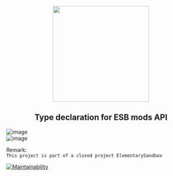 <!-- Logo -->
<p align="center">
  <a href="#">
    <img height="256" width="256" src="https://user-images.githubusercontent.com/13326808/67152158-c052fd00-f2d9-11e9-8748-361a934e0ff0.png">
  </a>
</p>

<!-- Name -->
<h2 align="center">
  Type declaration for ESB mods API
</h2>

    
![image](https://user-images.githubusercontent.com/13326808/67152123-533f6780-f2d9-11e9-84db-c623eb136bf3.png)  
![image](https://user-images.githubusercontent.com/13326808/52314225-d7a7bf80-29c2-11e9-9664-81286c1db919.png)  


Remark:     
  `This project is part of a closed project ElementarySandbox`

[![Maintainability](https://api.codeclimate.com/v1/badges/ff1b4ce4b0098058f271/maintainability)](https://codeclimate.com/github/0xF6/ElementarySandbox.typing/maintainability)
